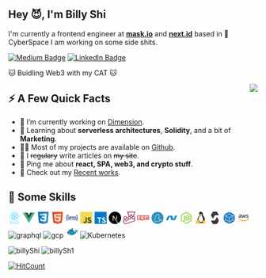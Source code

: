 <h2>Hey  😈, I'm Billy Shi</h2>
<p>I'm currently a frontend engineer at <strong><a href="https://www.mask.io/">mask.io</a></strong> and <strong><a href="https://next.id/">next.id</a></strong> based in 👾 CyberSpace I am working on some side shits.</p>
<p> <a href="https://medium.com/@billy_22447"><img src="https://img.shields.io/badge/-@billy_22447-14c767?style=flat-square&labelColor=0A0A0A&logo=Medium&link=https://medium.com/@billy_22447" alt="Medium Badge"></a> <a href="https://twitter.com/billyshiFe888"><img src="https://img.shields.io/badge/-@billyshiFe888-0077B5?style=flat-square&amp;labelColor=0077B5&amp;logo=Twitter&amp;link=https://twitter.com/billyshiFe888/" alt="LinkedIn Badge"></a> </p>
<p>🐱 Buidling Web3 with my CAT 🐱</p>
<img align="right" src="https://media4.giphy.com/media/l3q2K5jinAlChoCLS/giphy.gif?cid=ecf05e47jtt9uhb2cmtcd9eiqtzyonesnkuo9ans5vs7dsns&ep=v1_gifs_search&rid=giphy.gif&ct=g" />
<h2>⚡️ A Few Quick Facts</h2>
<ul>
<li>🔭 I’m currently working on <a href="https://github.com/DimensionDev">Dimension</a>.</li>
<li>🧐 Learning about <strong>serverless architectures</strong>, <strong>Solidity</strong>, and a bit of <strong>Marketing</strong>.</li>
<li>👨‍💻 Most of my projects are available on <a href="https://github.com/BillySh1">Github</a>.</li>
<li>📝 I <del>regulary</del> write articles on <del>my site</del>.</li>
<li>💬 Ping me about <strong>react, SPA, web3, and crypto stuff</strong>.</li>
<li>📙 Check out my <a href="https://web3.bio">Recent works</a>.</li>
</ul>

<h2>🚀 Some Skills</h2>
<p align="left">
<img src="https://raw.githubusercontent.com/devicons/devicon/master/icons/react/react-original-wordmark.svg" alt="react" width="25" height="25" />
<img src="https://raw.githubusercontent.com/devicons/devicon/master/icons/vuejs/vuejs-original.svg" alt="vue" width="25" height="25" />
<img src="https://raw.githubusercontent.com/devicons/devicon/master/icons/css3/css3-original.svg" alt="css3" width="25" height="25" />
<img src="https://raw.githubusercontent.com/devicons/devicon/master/icons/html5/html5-original.svg" alt="html5" width="25" height="25" />
<img width="25" height="25" src="https://raw.githubusercontent.com/devicons/devicon/master/icons/less/less-plain-wordmark.svg" />
<img src="https://raw.githubusercontent.com/devicons/devicon/master/icons/javascript/javascript-original.svg" alt="javascript" width="25" height="25" />
<img src="https://raw.githubusercontent.com/devicons/devicon/master/icons/typescript/typescript-original.svg" alt="typescript" width="25" height="25" />
<img src="https://raw.githubusercontent.com/devicons/devicon/master/icons/nextjs/nextjs-original.svg" alt="nextjs" width="25" height="25" />
<img alt="Jest" height="25" width="25" src="https://raw.githubusercontent.com/devicons/devicon/master/icons/jest/jest-plain.svg">
<img alt="NPM" height="25" width="25" src="https://raw.githubusercontent.com/devicons/devicon/master/icons/npm/npm-original-wordmark.svg">
<img  alt="Yarn" height="25" width="25" src="https://raw.githubusercontent.com/devicons/devicon/master/icons/yarn/yarn-original.svg">
<img src="https://raw.githubusercontent.com/devicons/devicon/master/icons/dot-net/dot-net-original.svg" alt=".NET" width="25" height="25" />
<img src="https://raw.githubusercontent.com/devicons/devicon/master/icons/nodejs/nodejs-original.svg" alt="nodejs" width="25" height="25" />
<img src="https://raw.githubusercontent.com/devicons/devicon/master/icons/linux/linux-original.svg" alt="nginx" width="25" height="25" />
<img src="https://raw.githubusercontent.com/devicons/devicon/master/icons/solidity/solidity-plain.svg" alt="heroku" width="25" height="25" />
<img src="https://raw.githubusercontent.com/devicons/devicon/master/icons/webpack/webpack-plain.svg" alt="webpack" width="25" height="25" />
<img src="https://raw.githubusercontent.com/github/explore/80688e429a7d4ef2fca1e82350fe8e3517d3494d/topics/aws/aws.png" alt="aws" width="25" height="25" />
<img src="https://www.vectorlogo.zone/logos/graphql/graphql-icon.svg" alt="graphql" width="25" height="25"/>
<img src="https://www.vectorlogo.zone/logos/google_cloud/google_cloud-icon.svg" alt="gcp" width="25" height="25" />
<img src="https://raw.githubusercontent.com/devicons/devicon/master/icons/docker/docker-original.svg" alt="Docker" width="25" height="25" />
<img src="https://www.vectorlogo.zone/logos/kubernetes/kubernetes-icon.svg" alt="Kubernetes" width="25" height="25" />
</p>
<img src="https://github-readme-stats.vercel.app/api?username=billySh1&show_icons=true&count_private=true" alt="billyShi" />
<img src="https://github-readme-stats.vercel.app/api/top-langs/?username=billySh1&layout=compact&langs_count=7&theme=light" alt="billySh1"/>
<p><a href="https://hits.dwyl.com/billySh1/billySh1/billySh1.svg?style=flat-square"><img src="https://hits.dwyl.com/billySh1/billySh1/billySh1.svg?style=flat-square" alt="HitCount"></a></p>
